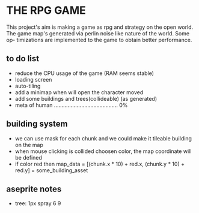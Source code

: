 # THE RPG GAME
This project's aim is making a game as rpg and strategy on the open world. 
The game map's generated via perlin noise like nature of the world. Some op-
timizations are implemented to the game to obtain better performance. 

## to do list
- reduce the CPU usage of the game (RAM seems stable)
- loading screen
- auto-tiling
- add a minimap when will open the character moved
- add some buildings and trees(collideable) (as generated)
- meta of human .......................................... 0%

## building system 
- we can use mask for each chunk and we could make it tileable building on the map
- when mouse clicking is collided choosen color, the map coordinate will be defined 
- if color red then map_data = [(chunk.x * 10) + red.x, (chunk.y * 10) + red.y] = some_building_asset

## aseprite notes
* tree: 1px spray 6 9


